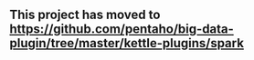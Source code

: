 ## This project has moved to https://github.com/pentaho/big-data-plugin/tree/master/kettle-plugins/spark
